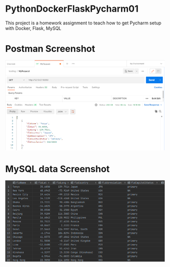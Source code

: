 # PythonDockerFlaskPycharm01
This project is a homework assignment to teach how to get Pycharm setup with Docker, Flask, MySQL
# Postman Screenshot
![postman request output](screenshots/postman.png)
# MySQL data Screenshot
![mysql data ](screenshots/query.png)